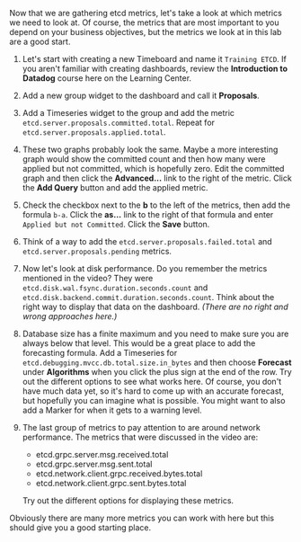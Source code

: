 Now that we are gathering etcd metrics, let's take a look at which metrics we need to look at. Of course, the metrics that are most important to you depend on your business objectives, but the metrics we look at in this lab are a good start.

1. Let's start with creating a new Timeboard and name it `Training ETCD`. If you aren't familiar with creating dashboards, review the **Introduction to Datadog** course here on the Learning Center. 
1. Add a new group widget to the dashboard and call it **Proposals**. 
1. Add a Timeseries widget to the group and add the metric `etcd.server.proposals.committed.total`. Repeat for `etcd.server.proposals.applied.total`.
1. These two graphs probably look the same. Maybe a more interesting graph would show the committed count and then how many were applied but not committed, which is hopefully zero. Edit the committed graph and then click the **Advanced...** link to the right of the metric. Click the **Add Query** button and add the applied metric.
1. Check the checkbox next to the **b** to the left of the metrics, then add the formula `b-a`. Click the **as...** link to the right of that formula and enter `Applied but not Committed`. Click the **Save** button. 
1. Think of a way to add the `etcd.server.proposals.failed.total` and `etcd.server.proposals.pending` metrics.
1. Now let's look at disk performance. Do you remember the metrics mentioned in the video? They were `etcd.disk.wal.fsync.duration.seconds.count` and `etcd.disk.backend.commit.duration.seconds.count`. Think about the right way to display that data on the dashboard. *(There are no right and wrong approaches here.)*
1. Database size has a finite maximum and you need to make sure you are always below that level. This would be a great place to add the forecasting formula. Add a Timeseries for `etcd.debugging.mvcc.db.total.size.in_bytes` and then choose **Forecast** under **Algorithms** when you click the plus sign at the end of the row. Try out the different options to see what works here. Of course, you don't have much data yet, so it's hard to come up with an accurate forecast, but hopefully you can imagine what is possible. You might want to also add a Marker for when it gets to a warning level. 
1. The last group of metrics to pay attention to are around network performance. The metrics that were discussed in the video are:
   
   * etcd.grpc.server.msg.received.total
   * etcd.grpc.server.msg.sent.total
   * etcd.network.client.grpc.received.bytes.total
   * etcd.network.client.grpc.sent.bytes.total

   Try out the different options for displaying these metrics.

Obviously there are many more metrics you can work with here but this should give you a good starting place. 
